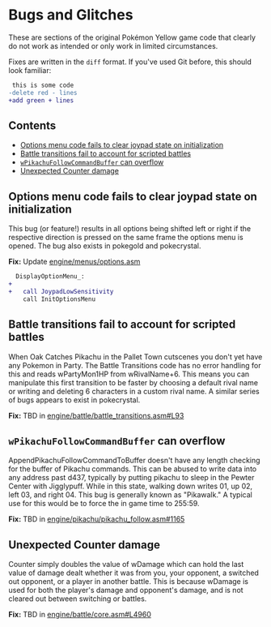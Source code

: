 # Bugs and Glitches

These are sections of the original Pokémon Yellow game code that clearly do not work as intended or only work in limited circumstances.

Fixes are written in the `diff` format. If you've used Git before, this should look familiar:

```diff
 this is some code
-delete red - lines
+add green + lines
```


## Contents

- [Options menu code fails to clear joypad state on initialization](#options-menu-code-fails-to-clear-joypad-state-on-initialization)
- [Battle transitions fail to account for scripted battles](#battle-transitions-fail-to-account-for-scripted-battles)
- [`wPikachuFollowCommandBuffer` can overflow](#wpikachufollowcommandbuffer-can-overflow)
- [Unexpected Counter damage](#unexpected-counter-damage)


## Options menu code fails to clear joypad state on initialization

This bug (or feature!) results in all options being shifted left or right if the respective direction is pressed on the same frame the options menu is opened.
The bug also exists in pokegold and pokecrystal.

**Fix:** Update [engine/menus/options.asm](/engine/menus/options.asm)

```diff
  DisplayOptionMenu_:
+
+   call JoypadLowSensitivity
    call InitOptionsMenu
```


## Battle transitions fail to account for scripted battles

When Oak Catches Pikachu in the Pallet Town cutscenes you don't yet have any Pokemon in Party.
The Battle Transitions code has no error handling for this and reads wPartyMon1HP from wRivalName+6.
This means you can manipulate this first transition to be faster by choosing a default rival name or writing and deleting 6 characters in a custom rival name.
A similar series of bugs appears to exist in pokecrystal.

**Fix:** TBD in [engine/battle/battle_transitions.asm#L93](/engine/battle/battle_transitions.asm#L93)


## `wPikachuFollowCommandBuffer` can overflow

AppendPikachuFollowCommandToBuffer doesn't have any length checking for the buffer of Pikachu commands.
This can be abused to write data into any address past d437, typically by putting pikachu to sleep in the Pewter Center with Jigglypuff.
While in this state, walking down writes 01, up 02, left 03, and right 04.
This bug is generally known as "Pikawalk."
A typical use for this would be to force the in game time to 255:59.

**Fix:** TBD in [engine/pikachu/pikachu_follow.asm#1165](/engine/pikachu/pikachu_follow.asm#1165)


## Unexpected Counter damage

Counter simply doubles the value of wDamage which can hold the last value of damage dealt whether it was from you, your opponent, a switched out opponent, or a player in another battle.
This is because wDamage is used for both the player's damage and opponent's damage, and is not cleared out between switching or battles.

**Fix:** TBD in [engine/battle/core.asm#L4960](/engine/battle/core.asm#L4960)
